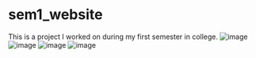 # sem1_website
This is a project I worked on during my first semester in college.
![image](https://github.com/rahulnair-0/sem1_website/assets/93608795/44bdb73c-c60e-48c8-bd61-3e4912431eec)
![image](https://github.com/rahulnair-0/sem1_website/assets/93608795/ce0b75e4-4fad-4422-8098-9857b8a4f6a0)
![image](https://github.com/rahulnair-0/sem1_website/assets/93608795/90334edd-7941-4f3c-983d-6a034c6e1f24)
![image](https://github.com/rahulnair-0/sem1_website/assets/93608795/925cba09-3d91-4c44-8f4a-0bc7b6529328)
